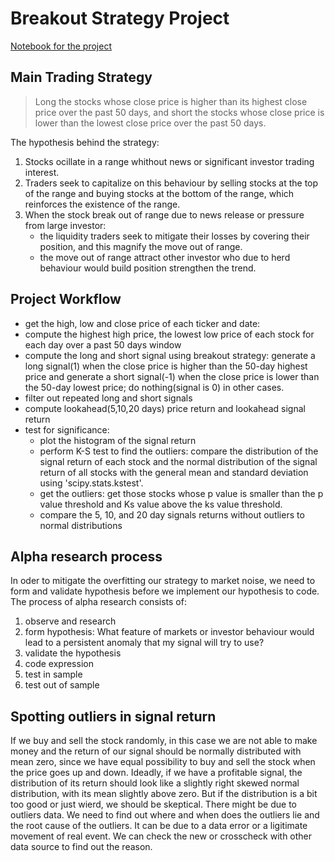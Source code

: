 # Breakout Strategy Project
[Notebook for the project](project_2_with_graph.ipynb)

## Main Trading Strategy
>Long the stocks whose close price is higher than its highest close price over the past 50 days, and short the stocks whose close price is lower than the lowest close price over the past 50 days.

The hypothesis behind the strategy:
1. Stocks ocillate in a range whithout news or significant investor trading interest.
2. Traders seek to capitalize on this behaviour by selling stocks at the top of the range and buying stocks at the bottom of the range, which reinforces the existence of the range.
3. When the stock break out of range due to news release or pressure from large investor:
   - the liquidity traders seek to mitigate their losses by covering their position, and this magnify the move out of range.
   - the move out of range attract other investor who due to herd behaviour would build position strengthen the trend.
  
## Project Workflow
- get the high, low and close price of each ticker and date: 
- compute the highest high price, the lowest low price of each stock for each day over a past 50 days window
- compute the long and short signal using breakout strategy:
  generate a long signal(1) when the close price is higher than the 50-day highest price and generate a short signal(-1) when the close price is lower than the 50-day lowest price; do nothing(signal is 0) in other cases.
- filter out repeated long and short signals
- compute lookahead(5,10,20 days) price return and lookahead signal return
- test for significance:
  - plot the histogram of the signal return
  - perform K-S test to find the outliers: compare the distribution of the signal return of each stock and the normal distribution of the signal return of all stocks with the general mean and standard deviation using 'scipy.stats.kstest'.
  - get the outliers: get those stocks whose p value is smaller than the p value threshold and Ks value above the ks value threshold.
  - compare the 5, 10, and 20 day signals returns without outliers to normal distributions


## Alpha research process
In oder to mitigate the overfitting our strategy to market noise, we need to form and validate hypothesis before we implement our hypothesis to code. The process of alpha research consists of:

1. observe and research
2. form hypothesis: What feature of markets or investor behaviour would lead to a persistent anomaly that my signal will try to use?
3. validate the hypothesis
4. code expression
5. test in sample
6. test out of sample

## Spotting outliers in signal return

If we buy and sell the stock randomly, in this case we are not able to make money and the return of our signal should be normally distributed with mean zero, since we have equal possibility to buy and sell the stock when the price goes up and down. Ideadly, if we have a profitable signal, the distribution of its return should look like a slightly right skewed normal distribution, with its mean slightly above zero. But if the distribution is a bit too good or just wierd, we should be skeptical. There might be due to outliers data. We need to find out where and when does the outliers lie and the root cause of the outliers. It can be due to a data error or a ligitimate movement of real event. We can check the new or crosscheck with other data source to find out the reason.
